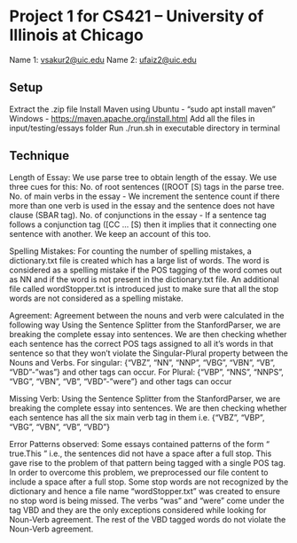 # Project 1 for CS421 – University of Illinois at Chicago
Name 1: vsakur2@uic.edu 
Name 2: ufaiz2@uic.edu
## Setup
Extract the .zip file
Install Maven using 
Ubuntu - “sudo apt install maven”
Windows - https://maven.apache.org/install.html 
Add all the files in input/testing/essays folder
Run ./run.sh in executable directory in terminal
## Technique
Length of Essay: We use parse tree to obtain length of the essay. We use three cues for this:
 No. of root sentences ([ROOT [S) tags in the parse tree.
 No. of main verbs in the essay - We increment the sentence count if there more than one verb is used in the essay and the sentence does not have clause (SBAR tag). 
No. of conjunctions in the essay -  If a sentence tag follows a conjunction tag ([CC … [S) then it implies that it connecting one sentence with another. We keep an account of this too.

Spelling Mistakes: For counting the number of spelling mistakes, a dictionary.txt file is created which has a large list of words.
The word is considered as a spelling mistake if the POS tagging of the word comes out as NN and if the word is not present in the dictionary.txt file.
An additional file called wordStopper.txt is introduced just to make sure that all the stop words are not considered as a spelling mistake.

Agreement: Agreement between the nouns and verb were calculated in the following way
Using the Sentence Splitter from the StanfordParser, we are breaking the complete essay into sentences. 
We are then checking whether each sentence has the correct POS tags  assigned to all it’s words in that sentence so that they won’t violate the Singular-Plural property between the Nouns and Verbs.
For singular: {“VBZ”, “NN”, “NNP”, “VBG”, “VBN”, “VB”, “VBD”-”was”} and other tags can occur.
For Plural: {“VBP”, “NNS”, “NNPS”, “VBG”, “VBN”, “VB”, “VBD”-”were”} and other tags can occur

Missing Verb: Using the Sentence Splitter from the StanfordParser, we are breaking the complete essay into sentences. 
We are then checking whether each sentence has all the six main verb tag in them i.e. {“VBZ”, “VBP”, “VBG”, “VBN”, “VB”, “VBD”}

Error Patterns observed:
Some essays contained patterns of the form “ true.This ” i.e., the sentences did not have a space after a full stop. This gave rise to the problem of that pattern being tagged with a single POS tag. In order to overcome this problem, we preprocessed our file content to include a space after a full stop. 
Some stop words are not recognized by the dictionary and hence a file name “wordStopper.txt” was created to ensure no stop word is being missed.
The verbs “was” and “were” come under the tag VBD and they are the only exceptions considered while looking for Noun-Verb agreement. The rest of the VBD tagged words do not violate the Noun-Verb agreement.
